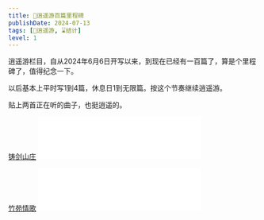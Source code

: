 ```yaml
---
title: 🎉逍遥游百篇里程碑
publishDate: 2024-07-13
tags: [🧚逍遥游, ⌛结计]
level: 1
---
```


逍遥游栏目，自从2024年6月6日开写以来，到现在已经有一百篇了，算是个里程碑了，值得纪念一下。

以后基本上平时写1到4篇，休息日1到无限篇。按这个节奏继续逍遥游。

贴上两首正在听的曲子，也挺逍遥的。

[铸剑山庄](https://music.163.com/song?id=29223130) <iframe frameborder="no" border="0" marginwidth="0" marginheight="0" width="330" height="86" src="//music.163.com/outchain/player?type=2&id=29223130&auto=0&height=66"></iframe>

[竹苑情歌](https://music.163.com/song?id=28739373) <iframe frameborder="no" border="0" marginwidth="0" marginheight="0" width="330" height="86" src="//music.163.com/outchain/player?type=2&id=28739373&auto=0&height=66"></iframe>
